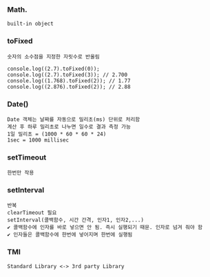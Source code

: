 ### Math.
    built-in object

### toFixed 
    숫자의 소수점을 지정한 자릿수로 반올림

    console.log((2.7).toFixed(0));
    console.log((2.7).toFixed(3)); // 2.700
    console.log((1.768).toFixed(2)); // 1.77
    console.log((2.876).toFixed(2)); // 2.88

### Date()
    Date 객체는 날짜를 자동으로 밀리초(ms) 단위로 처리함
    계산 후 하루 밀리초로 나누면 일수로 결과 측정 가능 
    1일 밀리초 = (1000 * 60 * 60 * 24)
    1sec = 1000 millisec

### setTimeout
    한번만 작용
### setInterval
    반복 
    clearTimeout 필요 
    setInterval(콜백함수, 시간 간격, 인자1, 인자2,...)
    ✔️ 콜백함수에 인자를 바로 넣으면 안 됨. 즉시 실행되기 때문. 인자로 넘겨 줘야 함 
    ✔️ 인자들은 콜백함수에 한번에 넣어지며 한번에 실행됨 

### TMI
    Standard Library <-> 3rd party Library